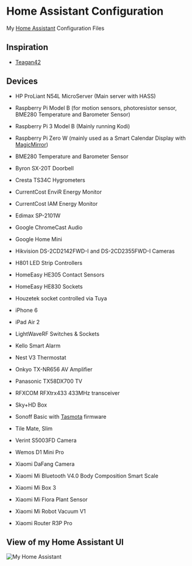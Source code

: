# Home Assistant Configuration

My [Home Assistant](https://home-assistant.io/) Configuration Files

## Inspiration

- [Teagan42](https://github.com/Teagan42/HomeAssistantConfig)

## Devices

- HP ProLiant N54L MicroServer (Main server with HASS)
- Raspberry Pi Model B (for motion sensors, photoresistor sensor, BME280 Temperature and Barometer Sensor)
- Raspberry Pi 3 Model B (Mainly running Kodi)
- Raspberry Pi Zero W (mainly used as a Smart Calendar Display with [MagicMirror](https://github.com/MichMich/MagicMirror))

- BME280 Temperature and Barometer Sensor
- Byron SX-20T Doorbell
- Cresta TS34C Hygrometers
- CurrentCost EnviR Energy Monitor
- CurrentCost IAM Energy Monitor
- Edimax SP-2101W
- Google ChromeCast Audio
- Google Home Mini
- Hikvision DS-2CD2142FWD-I and DS-2CD2355FWD-I Cameras
- H801 LED Strip Controllers
- HomeEasy HE305 Contact Sensors
- HomeEasy HE830 Sockets
- Houzetek socket controlled via Tuya
- iPhone 6
- iPad Air 2
- LightWaveRF Switches & Sockets
- Kello Smart Alarm
- Nest V3 Thermostat
- Onkyo TX-NR656 AV Amplifier
- Panasonic TX58DX700 TV
- RFXCOM RFXtrx433 433MHz transceiver
- Sky+HD Box
- Sonoff Basic with [Tasmota](https://github.com/arendst/Sonoff-Tasmota) firmware
- Tile Mate, Slim
- Verint S5003FD Camera
- Wemos D1 Mini Pro
- Xiaomi DaFang Camera
- Xiaomi Mi Bluetooth V4.0 Body Composition Smart Scale
- Xiaomi Mi Box 3
- Xiaomi Mi Flora Plant Sensor
- Xiaomi Mi Robot Vacuum V1
- Xiaomi Router R3P Pro


## View of my Home Assistant UI
![My Home Assistant](http://www.lolorpi.com/wordpress/wp-content/uploads/2018/08/HA_UI_Example.png)